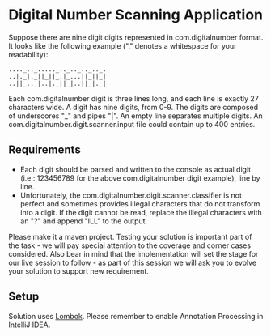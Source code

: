 # Digital Number Scanning Application

Suppose there are nine digit digits represented in com.digitalnumber format.
It looks like the following example ("." denotes a whitespace for your readability):

```text
...._.._....._.._.._.._.._.
..|._|._||_||_.|_...||_||_|
..||_.._|..|._||_|..||_|._|
```

Each com.digitalnumber digit is three lines long, and each line is exactly 27 characters wide.
A digit has nine digits, from 0-9.
The digits are composed of underscores "_" and pipes "|".
An empty line separates multiple digits.
An com.digitalnumber.digit.scanner.input file could contain up to 400 entries.

## Requirements
* Each digit should be parsed and written to the console as actual digit (i.e.: 123456789 for the above com.digitalnumber digit example), line by line.
* Unfortunately, the com.digitalnumber.digit.scanner.classifier is not perfect and sometimes provides illegal characters that do not transform into a digit.
If the digit cannot be read, replace the illegal characters with an "?" and append "ILL" to the output.

Please make it a maven project. Testing your solution is important part of the task - we will pay special attention to the coverage and corner cases considered.
Also bear in mind that the implementation will set the stage for our live session to follow - as part of this session we will ask you to evolve your solution to support new requirement.

## Setup
Solution uses [Lombok](https://projectlombok.org/setup/intellij). Please remember to enable Annotation Processing in IntelliJ IDEA. 
